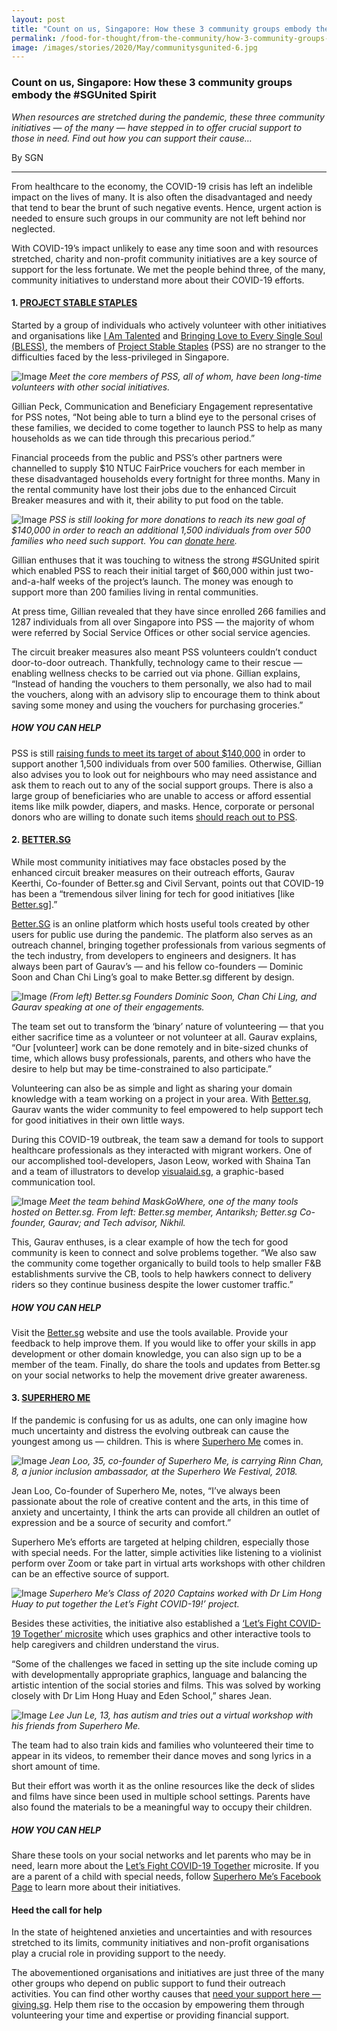 ```yaml
---
layout: post
title: "Count on us, Singapore: How these 3 community groups embody the #SGUnited Spirit"
permalink: /food-for-thought/from-the-community/how-3-community-groups-embody-sgunited-spirit
image: /images/stories/2020/May/communitysgunited-6.jpg
---
```


### Count on us, Singapore: How these 3 community groups embody the #SGUnited Spirit

_When resources are stretched during the pandemic, these three community initiatives — of the many — have stepped in to offer crucial support to those in need. Find out how you can support their cause…_

By SGN

<hr>

From healthcare to the economy, the COVID-19 crisis has left an indelible impact on the lives of many. It is also often the disadvantaged and needy that tend to bear the brunt of such negative events. Hence, urgent action is needed to ensure such groups in our community are not left behind nor neglected.

With COVID-19’s impact unlikely to ease any time soon and with resources stretched, charity and non-profit community initiatives are a key source of support for the less fortunate. We met the people behind three, of the many, community initiatives to understand more about their COVID-19 efforts.

#### 1.	[PROJECT STABLE STAPLES](https://projectstablestaples.sg/)

Started by a group of individuals who actively volunteer with other initiatives and organisations like [I Am Talented](https://iamtalented.sg/) and [Bringing Love to Every Single Soul (BLESS)](https://sg-bless.org/), the members of [Project Stable Staples](https://projectstablestaples.sg/) (PSS) are no stranger to the difficulties faced by the less-privileged in Singapore.

![Image](/images/stories/2020/May/communitysgunited-1.jpg)
_Meet the core members of PSS, all of whom, have been long-time volunteers with other social initiatives._

Gillian Peck, Communication and Beneficiary Engagement representative for PSS notes, “Not being able to turn a blind eye to the personal crises of these families, we decided to come together to launch PSS to help as many households as we can tide through this precarious period.”

Financial proceeds from the public and PSS’s other partners were channelled to supply $10 NTUC FairPrice vouchers for each member in these disadvantaged households every fortnight for three months. Many in the rental community have lost their jobs due to the enhanced Circuit Breaker measures and with it, their ability to put food on the table.

![Image](/images/stories/2020/May/communitysgunited-2.jpg)
_PSS is still looking for more donations to reach its new goal of $140,000 in order to reach an additional 1,500 individuals from over 500 families who need such support. You can [donate here](https://projectstablestaples.sg/)._

Gillian enthuses that it was touching to witness the strong #SGUnited spirit which enabled PSS to reach their initial target of $60,000 within just two-and-a-half weeks of the project’s launch. The money was enough to support more than 200 families living in rental communities. 

At press time, Gillian revealed that they have since enrolled 266 families and 1287 individuals from all over Singapore into PSS — the majority of whom were referred by Social Service Offices or other social service agencies.

The circuit breaker measures also meant PSS volunteers couldn’t conduct door-to-door outreach. Thankfully, technology came to their rescue — enabling wellness checks to be carried out via phone. Gillian explains, “Instead of handing the vouchers to them personally, we also had to mail the vouchers, along with an advisory slip to encourage them to think about saving some money and using the vouchers for purchasing groceries.”

##### HOW YOU CAN HELP

PSS is still [raising funds to meet its target of about $140,000](https://projectstablestaples.sg/) in order to support another 1,500 individuals from over 500 families. Otherwise, Gillian also advises you to look out for neighbours who may need assistance and ask them to reach out to any of the social support groups. There is also a large group of beneficiaries who are unable to access or afford essential items like milk powder, diapers, and masks. Hence, corporate or personal donors who are willing to donate such items [should reach out to PSS](https://projectstablestaples.sg/).

#### 2.	[BETTER.SG](https://better.sg/)

While most community initiatives may face obstacles posed by the enhanced circuit breaker measures on their outreach efforts, Gaurav Keerthi, Co-founder of Better.sg and Civil Servant, points out that COVID-19 has been a “tremendous silver lining for tech for good initiatives [like [Better.sg](https://better.sg/)].”

[Better.SG](https://better.sg/) is an online platform which hosts useful tools created by other users for public use during the pandemic. The platform also serves as an outreach channel, bringing together professionals from various segments of the tech industry, from developers to engineers and designers. It has always been part of Gaurav’s — and his fellow co-founders — Dominic Soon and Chan Chi Ling’s goal to make Better.sg different by design. 

![Image](/images/stories/2020/May/communitysgunited-3.jpg)
_(From left) Better.sg Founders Dominic Soon, Chan Chi Ling, and Gaurav speaking at one of their engagements._

The team set out to transform the ‘binary’ nature of volunteering — that you either sacrifice time as a volunteer or not volunteer at all. Gaurav explains, “Our [volunteer] work can be done remotely and in bite-sized chunks of time, which allows busy professionals, parents, and others who have the desire to help but may be time-constrained to also participate.” 

Volunteering can also be as simple and light as sharing your domain knowledge with a team working on a project in your area. With [Better.sg](https://better.sg/), Gaurav wants the wider community to feel empowered to help support tech for good initiatives in their own little ways.

During this COVID-19 outbreak, the team saw a demand for tools to support healthcare professionals as they interacted with migrant workers. One of our accomplished tool-developers, Jason Leow, worked with Shaina Tan and a team of illustrators to develop [visualaid.sg](https://visualaid.sg/), a graphic-based communication tool. 

![Image](/images/stories/2020/May/communitysgunited-4.jpg)
_Meet the team behind MaskGoWhere, one of the many tools hosted on Better.sg. From left: Better.sg member, Antariksh; Better.sg Co-founder, Gaurav; and Tech advisor, Nikhil._

This, Gaurav enthuses, is a clear example of how the tech for good community is keen to connect and solve problems together. “We also saw the community come together organically to build tools to help smaller F&B establishments survive the CB, tools to help hawkers connect to delivery riders so they continue business despite the lower customer traffic.”

##### HOW YOU CAN HELP

Visit the [Better.sg](https://better.sg/) website and use the tools available. Provide your feedback to help improve them. If you would like to offer your skills in app development or other domain knowledge, you can also sign up to be a member of the team. Finally, do share the tools and updates from Better.sg on your social networks to help the movement drive greater awareness.

#### 3.	[SUPERHERO ME](https://www.superherome.sg/)

If the pandemic is confusing for us as adults, one can only imagine how much uncertainty and distress the evolving outbreak can cause the youngest among us — children. This is where [Superhero Me](https://www.superherome.sg/) comes in. 

![Image](/images/stories/2020/May/communitysgunited-5.jpg)
_Jean Loo, 35, co-founder of Superhero Me, is carrying Rinn Chan, 8, a junior inclusion ambassador, at the Superhero We Festival, 2018._

Jean Loo, Co-founder of Superhero Me, notes, “I’ve always been passionate about the role of creative content and the arts, in this time of anxiety and uncertainty, I think the arts can provide all children an outlet of expression and be a source of security and comfort.”

Superhero Me’s efforts are targeted at helping children, especially those with special needs. For the latter, simple activities like listening to a violinist perform over Zoom or take part in virtual arts workshops with other children can be an effective source of support.

![Image](/images/stories/2020/May/communitysgunited-6.jpg)
_Superhero Me’s Class of 2020 Captains worked with Dr Lim Hong Huay to put together the Let’s Fight COVID-19!’ project._

Besides these activities, the initiative also established a [‘Let’s Fight COVID-19 Together’ microsite](https://www.superherome.sg/covid19) which uses graphics and other interactive tools to help caregivers and children understand the virus. 

“Some of the challenges we faced in setting up the site include coming up with developmentally appropriate graphics, language and balancing the artistic intention of the social stories and films. This was solved by working closely with Dr Lim Hong Huay and Eden School,” shares Jean.

![Image](/images/stories/2020/May/communitysgunited-7.jpg)
_Lee Jun Le, 13, has autism and tries out a virtual workshop with his friends from Superhero Me._

The team had to also train kids and families who volunteered their time to appear in its videos, to remember their dance moves and song lyrics in a short amount of time. 

But their effort was worth it as the online resources like the deck of slides and films have since been used in multiple school settings. Parents have also found the materials to be a meaningful way to occupy their children.

##### HOW YOU CAN HELP

Share these tools on your social networks and let parents who may be in need, learn more about the [Let’s Fight COVID-19 Together](https://www.superherome.sg/covid19) microsite. If you are a parent of a child with special needs, follow [Superhero Me’s Facebook Page](https://www.facebook.com/SuperheroMeSG/) to learn more about their initiatives.

#### Heed the call for help

In the state of heightened anxieties and uncertainties and with resources stretched to its limits, community initiatives and non-profit organisations play a crucial role in providing support to the needy. 

The abovementioned organisations and initiatives are just three of the many other groups who depend on public support to fund their outreach activities. You can find other worthy causes that [need your support here — giving.sg](https://www.giving.sg/).  Help them rise to the occasion by empowering them through volunteering your time and expertise or providing financial support.
